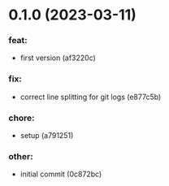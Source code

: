 # 0.1.0 (2023-03-11)

### feat:

- first version (af3220c)

### fix:

- correct line splitting for git logs (e877c5b)

### chore:

- setup (a791251)

### other:

- initial commit (0c872bc)

